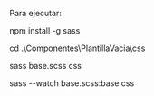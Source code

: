Para ejecutar:


npm install -g sass

cd .\Componentes\PlantillaVacia\css

sass base.scss css

sass --watch base.scss:base.css 